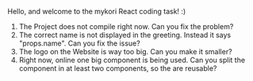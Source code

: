 Hello, and welcome to the mykori React coding task! :)

1. The Project does not compile right now. Can you fix the problem?
2. The correct name is not displayed in the greeting. Instead it says "props.name". Can you fix the issue?
3. The logo on the Website is way too big. Can you make it smaller?
4. Right now, online one big component is being used. Can you split the component in at least two components, so the are reusable?